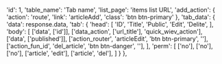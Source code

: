 'id': 1,
    'table_name': 'Tab name', 
    'list_page': 'items list URL',
    'add_action': {
        'action': 'route',
        'link': 'articleAdd', 
        'class': 'btn btn-primary'
    },
    'tab_data': {
        'data': response.data, 
        'tab': {
            'head': [
                'ID',
                'Title',
                'Public',
                'Edit',
                'Delite',
            ],
            'body': [
                ['data', ['id']],
                ['data_action', ['url_title'], 'quick_wiev_action'],
                ['data', ['published']],
                ['action_router', 'articleEdit', 'btn btn-primary', '<i aria-hidden="true" class="fa fa-pencil"></i>'],
                ['action_fun_id', 'del_article', 'btn btn-danger', '<i aria-hidden="true" class="fa fa-trash"></i>'],
            ],
            'perm': [
                ['no'],
                ['no'],
                ['no'],
                ['article', 'edit'],
                ['article', 'del'],
            ]
        }
    },